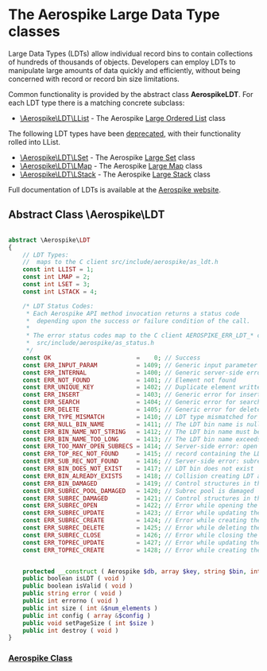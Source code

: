 
# The Aerospike Large Data Type classes
Large Data Types (LDTs) allow individual record bins to contain collections of
hundreds of thousands of objects.  Developers can employ LDTs to manipulate
large amounts of data quickly and efficiently, without being concerned with
record or record bin size limitations.

Common functionality is provided by the abstract class **AerospikeLDT**.
For each LDT type there is a matching concrete subclass:

* [\Aerospike\LDT\LList](aerospike_llist.md) - The Aerospike [Large Ordered List](http://www.aerospike.com/docs/guide/llist.html) class

The following LDT types have been [deprecated](https://discuss.aerospike.com/t/aerospike-server-ce-3-5-2-february-13-2015/975),
with their functionality rolled into LList.
* [\Aerospike\LDT\LSet](aerospike_lset.md) - The Aerospike [Large Set](http://www.aerospike.com/docs/guide/lset.html) class
* [\Aerospike\LDT\LMap](aerospike_lmap.md) - The Aerospike [Large Map](http://www.aerospike.com/docs/guide/lmap.html) class
* [\Aerospike\LDT\LStack](aerospike_lstack.md) - The Aerospike [Large Stack](http://www.aerospike.com/docs/guide/lstack.html) class

Full documentation of LDTs is available at the [Aerospike website](http://www.aerospike.com/docs/guide/ldt.html).

## Abstract Class \Aerospike\LDT

```php

abstract \Aerospike\LDT
{
    // LDT Types:
    //  maps to the C client src/include/aerospike/as_ldt.h
    const int LLIST = 1;
    const int LMAP = 2;
    const int LSET = 3;
    const int LSTACK = 4;

    /* LDT Status Codes:
     * Each Aerospike API method invocation returns a status code
     *  depending upon the success or failure condition of the call.
     *
     * The error status codes map to the C client AEROSPIKE_ERR_LDT_* codes
     *  src/include/aerospike/as_status.h
     */
    const OK                        =    0; // Success
    const ERR_INPUT_PARAM           = 1409; // Generic input parameter error
    const ERR_INTERNAL              = 1400; // Generic server-side error
    const ERR_NOT_FOUND             = 1401; // Element not found
    const ERR_UNIQUE_KEY            = 1402; // Duplicate element written when 'unique key' set
    const ERR_INSERT                = 1403; // Generic error for insertion op
    const ERR_SEARCH                = 1404; // Generic error for search op
    const ERR_DELETE                = 1405; // Generic error for delete op
    const ERR_TYPE_MISMATCH         = 1410; // LDT type mismatched for the bin
    const ERR_NULL_BIN_NAME         = 1411; // The LDT bin name is null
    const ERR_BIN_NAME_NOT_STRING   = 1412; // The LDT bin name must be a string
    const ERR_BIN_NAME_TOO_LONG     = 1413; // The LDT bin name exceeds 14 chars
    const ERR_TOO_MANY_OPEN_SUBRECS = 1414; // Server-side error: open subrecs
    const ERR_TOP_REC_NOT_FOUND     = 1415; // record containing the LDT not found
    const ERR_SUB_REC_NOT_FOUND     = 1416; // Server-side error: subrec not found
    const ERR_BIN_DOES_NOT_EXIST    = 1417; // LDT bin does not exist
    const ERR_BIN_ALREADY_EXISTS    = 1418; // Collision creating LDT at bin
    const ERR_BIN_DAMAGED           = 1419; // Control structures in the top record are damaged
    const ERR_SUBREC_POOL_DAMAGED   = 1420; // Subrec pool is damaged
    const ERR_SUBREC_DAMAGED        = 1421; // Control structures in the sub record are damaged
    const ERR_SUBREC_OPEN           = 1422; // Error while opening the sub record
    const ERR_SUBREC_UPDATE         = 1423; // Error while updating the sub record
    const ERR_SUBREC_CREATE         = 1424; // Error while creating the sub record
    const ERR_SUBREC_DELETE         = 1425; // Error while deleting the sub record
    const ERR_SUBREC_CLOSE          = 1426; // Error while closing the sub record
    const ERR_TOPREC_UPDATE         = 1427; // Error while updating the top record
    const ERR_TOPREC_CREATE         = 1428; // Error while creating the top record


    protected __construct ( Aerospike $db, array $key, string $bin, int $type )
    public boolean isLDT ( void )
    public boolean isValid ( void )
    public string error ( void )
    public int errorno ( void )
    public int size ( int &$num_elements )
    public int config ( array &$config )
    public void setPageSize ( int $size )
    public int destroy ( void )
}
```

### [Aerospike Class](aerospike.md)

